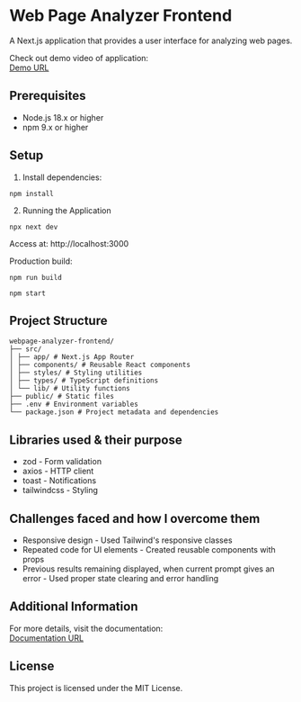 # Web Page Analyzer Frontend

A Next.js application that provides a user interface for analyzing web pages.

Check out demo video of application:  
[Demo URL](https://youtu.be/WPlctqzm0u8)

## Prerequisites

- Node.js 18.x or higher
- npm 9.x or higher

## Setup

1. Install dependencies:

```
npm install
```

2. Running the Application

```
npx next dev
```

Access at: http://localhost:3000

Production build:

```
npm run build
```

```
npm start
```

## Project Structure
```
webpage-analyzer-frontend/
├── src/
│ ├── app/ # Next.js App Router
│ ├── components/ # Reusable React components
│ ├── styles/ # Styling utilities
│ ├── types/ # TypeScript definitions
│ └── lib/ # Utility functions
├── public/ # Static files
├── .env # Environment variables
└── package.json # Project metadata and dependencies
```

## Libraries used & their purpose
- zod - Form validation
- axios - HTTP client
- toast - Notifications
- tailwindcss - Styling

## Challenges faced and how I overcome them
- Responsive design - Used Tailwind's responsive classes
- Repeated code for UI elements - Created reusable components with props
- Previous results remaining displayed, when current prompt gives an error - Used proper state clearing and error handling

## Additional Information

For more details, visit the documentation:  
[Documentation URL](https://docs.google.com/document/d/18IrcFGb_ur-Axp3A0NRtFfond7CdH8vCVmjz4spNSyg/edit?tab=t.0#heading=h.vwi3xxoqbucr)

## License

This project is licensed under the MIT License.
